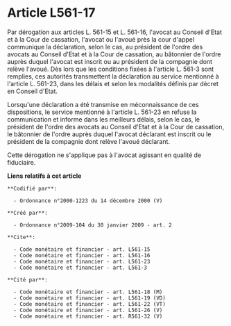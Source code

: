 # Article L561-17

Par dérogation aux articles L. 561-15 et L. 561-16, l'avocat au Conseil d'Etat et à la Cour de cassation, l'avocat ou l'avoué
près la cour d'appel communique la déclaration, selon le cas, au président de l'ordre des avocats au Conseil d'Etat et à la
Cour de cassation, au bâtonnier de l'ordre auprès duquel l'avocat est inscrit ou au président de la compagnie dont relève
l'avoué. Dès lors que les conditions fixées à l'article L. 561-3 sont remplies, ces autorités transmettent la déclaration au
service mentionné à l'article L. 561-23, dans les délais et selon les modalités définis par décret en Conseil d'Etat. 

Lorsqu'une déclaration a été transmise en méconnaissance de ces dispositions, le service mentionné à l'article L. 561-23 en
refuse la communication et informe dans les meilleurs délais, selon le cas, le président de l'ordre des avocats au Conseil
d'Etat et à la Cour de cassation, le bâtonnier de l'ordre auprès duquel l'avocat déclarant est inscrit ou le président de la
compagnie dont relève l'avoué déclarant. 

Cette dérogation ne s'applique pas à l'avocat agissant en qualité de fiduciaire.

**Liens relatifs à cet article**

	**Codifié par**:

	  - Ordonnance n°2000-1223 du 14 décembre 2000 (V)

	**Créé par**:

	  - Ordonnance n°2009-104 du 30 janvier 2009 - art. 2

	**Cite**:

	  - Code monétaire et financier - art. L561-15
	  - Code monétaire et financier - art. L561-16
	  - Code monétaire et financier - art. L561-23
	  - Code monétaire et financier - art. L561-3

	**Cité par**:

	  - Code monétaire et financier - art. L561-18 (M)
	  - Code monétaire et financier - art. L561-19 (VD)
	  - Code monétaire et financier - art. L561-22 (VT)
	  - Code monétaire et financier - art. L561-26 (V)
	  - Code monétaire et financier - art. R561-32 (V)

